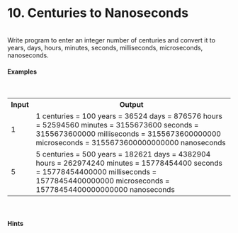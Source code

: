 <h1>10.	Centuries to Nanoseconds</h1>
</br>
Write program to enter an integer number of centuries and convert it to years, days, hours, minutes, seconds, milliseconds, microseconds, nanoseconds.
</br>
<h4>Examples</h4>
</br>
<table>
	<tr>
		<th>Input</th>
		<th>Output</th>
	</tr>
	<tr>
		<td>
			1
		</td>
		<td>1 centuries = 100 years = 36524 days = 876576 hours = 52594560 minutes = 3155673600 seconds = 3155673600000 milliseconds = 3155673600000000 microseconds = 3155673600000000000 nanoseconds
		</td>
	</tr>
	<tr>
		<td>
			5
		</td>
		<td>5 centuries = 500 years = 182621 days = 4382904 hours = 262974240 minutes = 15778454400 seconds = 15778454400000 milliseconds = 15778454400000000 microseconds = 15778454400000000000 nanoseconds
		</td>
	</tr>
</table>

</br>
<h4>Hints</h4>
</br>